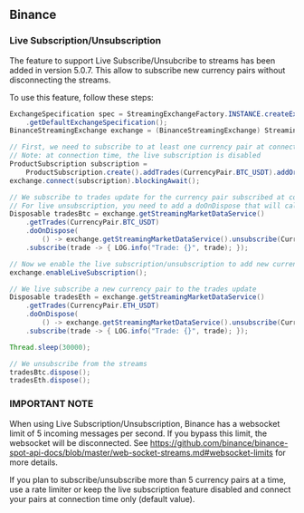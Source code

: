 
## Binance

### Live Subscription/Unsubscription
The feature to support Live Subscribe/Unsubcribe to streams has been added in version 5.0.7.
This allow to subscribe new currency pairs without disconnecting the streams.

To use this feature, follow these steps:
```java
ExchangeSpecification spec = StreamingExchangeFactory.INSTANCE.createExchange(BinanceStreamingExchange.class)
    .getDefaultExchangeSpecification();
BinanceStreamingExchange exchange = (BinanceStreamingExchange) StreamingExchangeFactory.INSTANCE.createExchange(spec);

// First, we need to subscribe to at least one currency pair at connection time
// Note: at connection time, the live subscription is disabled
ProductSubscription subscription =
    ProductSubscription.create().addTrades(CurrencyPair.BTC_USDT).addOrderbook(CurrencyPair.BTC_USDT).build();
exchange.connect(subscription).blockingAwait();

// We subscribe to trades update for the currency pair subscribed at connection time (BTC)
// For live unsubscription, you need to add a doOnDispose that will call the method unsubscribe in BinanceStreamingMarketDataService
Disposable tradesBtc = exchange.getStreamingMarketDataService()
    .getTrades(CurrencyPair.BTC_USDT)
    .doOnDispose(
        () -> exchange.getStreamingMarketDataService().unsubscribe(CurrencyPair.BTC_USDT, BinanceSubscriptionType.TRADE))
    .subscribe(trade -> { LOG.info("Trade: {}", trade); });

// Now we enable the live subscription/unsubscription to add new currencies to the streams
exchange.enableLiveSubscription();

// We live subscribe a new currency pair to the trades update
Disposable tradesEth = exchange.getStreamingMarketDataService()
    .getTrades(CurrencyPair.ETH_USDT)
    .doOnDispose(
        () -> exchange.getStreamingMarketDataService().unsubscribe(CurrencyPair.ETH_USDT, BinanceSubscriptionType.TRADE))
    .subscribe(trade -> { LOG.info("Trade: {}", trade); });

Thread.sleep(30000);

// We unsubscribe from the streams
tradesBtc.dispose();
tradesEth.dispose();
```

### IMPORTANT NOTE
When using Live Subscription/Unsubscription, Binance has a websocket limit of 5 incoming messages per second. If you bypass this limit, the websocket will be disconnected.
See https://github.com/binance/binance-spot-api-docs/blob/master/web-socket-streams.md#websocket-limits for more details.

If you plan to subscribe/unsubscribe more than 5 currency pairs at a time, use a rate limiter or keep the live subscription feature disabled and connect your pairs at connection time only (default value).


 